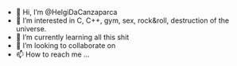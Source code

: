 - 👋 Hi, I’m @HelgiDaCanzaparca
- 👀 I’m interested in C, C++, gym, sex, rock&roll, destruction of the universe.
- 🌱 I’m currently learning all this shit
- 💞️ I’m looking to collaborate on 
- 📫 How to reach me ...

<!---
HelgiDaCanzaparca/HelgiDaCanzaparca is a ✨ special ✨ repository because its `README.md` (this file) appears on your GitHub profile.
You can click the Preview link to take a look at your changes.
--->
